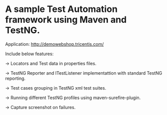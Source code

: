 # A sample Test Automation framework using Maven and TestNG.

Application: http://demowebshop.tricentis.com/

Include below features:

-> Locators and Test data in properties files.

-> TestNG Reporter and ITestListener implementattion with standard TestNG reporting.

-> Test cases grouping in TestNG xml test suites.

-> Running different TestNG profiles using maven-surefire-plugin.

-> Capture screenshot on failures.